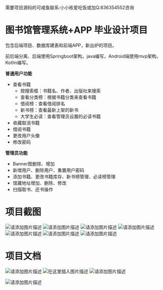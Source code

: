 需要项目源码的可咸鱼联系:小小栋爱吃饭或加Q:836354552咨询
# 图书馆管理系统+APP  毕业设计项目

包含后端项目、数据库建表和前端APP，新出炉的项目。

前后端分离、后端使用Springboot架构，java编写，Android端使用mvp架构，Kotlin编写。

**普通用户功能**
- 查看书籍
  - 按搜索框：书籍名、作者、出版社来搜索
  - 查看分类榜：根据书籍分类来查看书籍
  - 借阅榜：查看借阅排名
  - 新书榜：查看最新上架的新书
  - 大学生必读：查看管理员设置的必读书籍
- 收藏取消书籍
- 借阅书籍
- 更改用户头像
- 修改密码

**管理员功能**
- Banner图删除、增加
- 新增用户、删除用户、重置用户密码
- 添加书籍、更改书籍库存、新书榜管理、必读榜管理
- 馆藏地址增加、删除、修改
- 扫描取书、还书操作

# 项目截图
![请添加图片描述](https://img-blog.csdnimg.cn/6651ab09ce8b461aa781f0716f137089.jpeg)
![请添加图片描述](https://img-blog.csdnimg.cn/e2c7944287ee4944867c33e512fb16a5.jpeg)
![请添加图片描述](https://img-blog.csdnimg.cn/44187e6a171a4611bf0bb5587f117997.jpeg)
![请添加图片描述](https://img-blog.csdnimg.cn/cf45f4f3fded409696bda9ab1642ff89.jpeg)
![请添加图片描述](https://img-blog.csdnimg.cn/b38dff27fd0d46b9a58df8b497e16cff.jpeg)
![请添加图片描述](https://img-blog.csdnimg.cn/8d08fa27ca5e4cc1870f3201a1693a69.jpeg)
![请添加图片描述](https://img-blog.csdnimg.cn/83c42ba006ea401c86256eebb2c2cb26.jpeg)


# 项目文档

![请添加图片描述](https://img-blog.csdnimg.cn/0d64af18404944bf8e6bd5b021d73908.jpeg)
![在这里插入图片描述](https://img-blog.csdnimg.cn/4435c83477144a41a2810a392b9dbb6a.png)
![请添加图片描述](https://img-blog.csdnimg.cn/4a1b375369e8469b979cbd70c4f3a108.jpeg)

![请添加图片描述](https://img-blog.csdnimg.cn/a6ed711099d1465fa06037e895dc46f4.jpeg)
